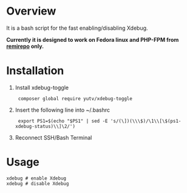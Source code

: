 # Overview

It is a bash script for the fast enabling/disabling Xdebug.

**Currently it is designed to work on Fedora linux and PHP-FPM from [remirepo](https://rpms.remirepo.net/) only.**

# Installation

1. Install xdebug-toggle

        composer global require yutv/xdebug-toggle

2. Insert the following line into ~/.bashrc    

        export PS1=$(echo "$PS1" | sed -E 's/(\])(\\\$)/\1\\[\$(ps1-xdebug-status)\\]\2/')

3. Reconnect SSH/Bash Terminal 
    
# Usage
    
    xdebug # enable Xdebug
    xdebug # disable Xdebug
